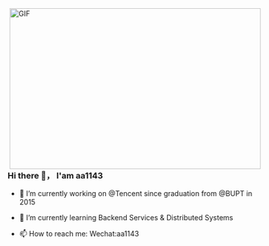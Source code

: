 

 <img align="right" alt="GIF" src="https://github.com/abhisheknaiidu/abhisheknaiidu/blob/master/code.gif?raw=true" width="500" height="320" />
 
 ### Hi there 👋， I'am aa1143
 
- 🔭 I’m currently working on @Tencent since graduation from @BUPT in 2015
- 🌱 I’m currently learning Backend Services & Distributed Systems

- 📫 How to reach me: Wechat:aa1143
